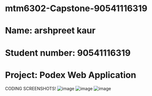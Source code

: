 # mtm6302-Capstone-90541116319
# Name: arshpreet kaur
# Student number: 90541116319
# Project: Podex Web Application

CODING SCREENSHOTS!
![image](https://github.com/arsshpreetkaur/mtm6302-Capstone-Arshpreet-kaur/assets/133889383/f98a5ba2-db08-4f7d-be2a-b23a5b823806)
![image](https://github.com/arsshpreetkaur/mtm6302-Capstone-Arshpreet-kaur/assets/133889383/93f10c33-d7ac-4c35-96fb-6b725789c240)
![image](https://github.com/arsshpreetkaur/mtm6302-Capstone-Arshpreet-kaur/assets/133889383/0a152076-dd6a-43ce-8de9-a7de90f21fdd)






